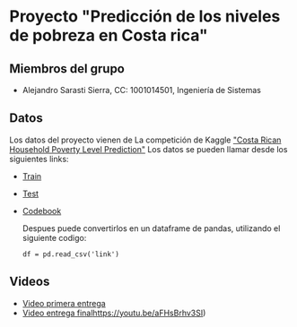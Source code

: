 # Proyecto "Predicción de los niveles de pobreza en Costa rica"
## Miembros del grupo
- Alejandro Sarasti Sierra, CC: 1001014501, Ingeniería de Sistemas
## Datos  
Los datos del proyecto vienen de La competición de Kaggle ["Costa Rican Household Poverty Level Prediction"](https://www.kaggle.com/competitions/costa-rican-household-poverty-prediction/overview)
Los datos se pueden llamar desde los siguientes links:

- [Train](https://raw.githubusercontent.com/sarasti2/AI_UdeA_2023-2/main/dataset/train.csv)
- [Test](https://raw.githubusercontent.com/sarasti2/AI_UdeA_2023-2/main/dataset/test.csv)
- [Codebook](https://raw.githubusercontent.com/sarasti2/AI_UdeA_2023-2/main/dataset/codebook.csv)

  Despues puede convertirlos en un dataframe de pandas, utilizando el siguiente codigo:

  ```df = pd.read_csv('link')```

## Videos

- [Video primera entrega](https://youtu.be/FT8fo07LrUM)
- [Video entrega final](https://youtu.be/aFHsBrhv3SI)https://youtu.be/aFHsBrhv3SI)
